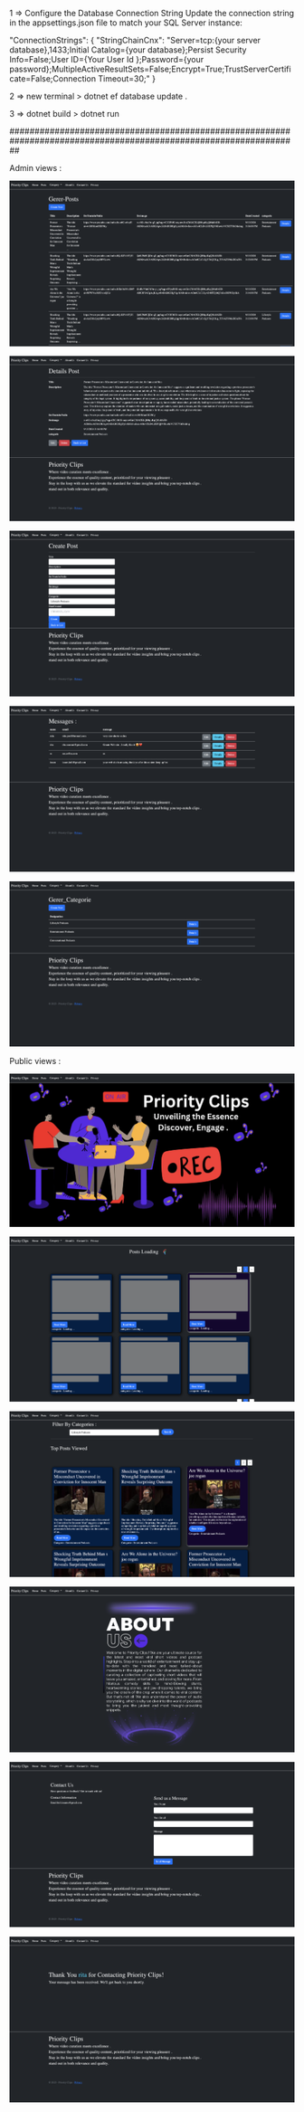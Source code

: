 





1 =>  Configure the Database Connection String
Update the connection string in the appsettings.json file to match your SQL Server instance:

"ConnectionStrings": {
  "StringChainCnx": "Server=tcp:{your server database},1433;Initial Catalog={your database};Persist Security Info=False;User ID={Your User Id };Password={your password};MultipleActiveResultSets=False;Encrypt=True;TrustServerCertificate=False;Connection Timeout=30;"
}

2 => new terminal > dotnet ef database update .

3 => dotnet build > dotnet run


##################################################################################################################





Admin views :

![Manage Posts](screenshots/GererPosts.png)

![Post Details](screenshots/DetailsPost.png)

![Create Post](screenshots/createpost.png)

![Messages](screenshots/Messages.png)

![Manage Categories](screenshots/gerercategorie.png)


Public  views : 

![Priority Clips Image 1](screenshots/priorityclipsimg1.png)

![Loading Posts](screenshots/loadingposts.png)

![Posts with Categories](screenshots/postswithcategories.png)

![About Us](screenshots/aboutus.png)

![Contact Us](screenshots/contactus.png)

![Thank You](screenshots/thankyou.png)


